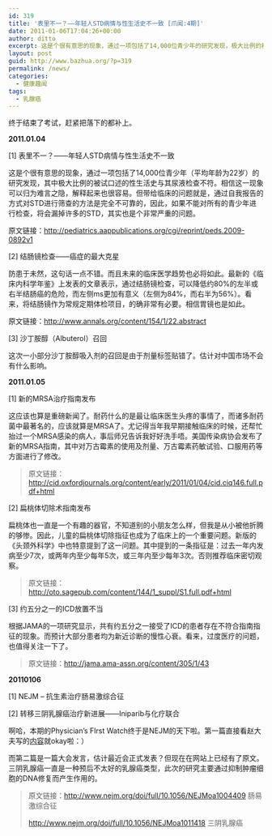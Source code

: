 ```yaml
---
id: 319
title: '表里不一？——年轻人STD病情与性生活史不一致 [爪闻:4期]'
date: 2011-01-06T17:04:26+00:00
author: ditto
excerpt: 这是个很有意思的现象，通过一项包括了14,000位青少年的研究发现，极大比例的被试口述的性生活史与其尿液检查不符。相信这一现象可以归为难言之隐，解释起来也很容易。但带给临床的问题就是，通过自我报告的方式对STD进行筛查的方法是完全不可靠的，因此，如果不能对所有的青少年进行检查，将会漏掉许多的STD，其实也是个非常严重的问题。
layout: post
guid: http://www.bazhua.org/?p=319
permalink: /news/
categories:
  - 健康趣闻
tags:
  - 乳腺癌
---
```

终于结束了考试，赶紧把落下的都补上。

**2011.01.04**

[1] 表里不一？——年轻人STD病情与性生活史不一致

这是个很有意思的现象，通过一项包括了14,000位青少年（平均年龄为22岁）的研究发现，其中极大比例的被试口述的性生活史与其尿液检查不符。相信这一现象可以归为难言之隐，解释起来也很容易。但带给临床的问题就是，通过自我报告的方式对STD进行筛查的方法是完全不可靠的，因此，如果不能对所有的青少年进行检查，将会漏掉许多的STD，其实也是个非常严重的问题。

原文链接：<http://pediatrics.aappublications.org/cgi/reprint/peds.2009-0892v1>

[2] 结肠镜检查——癌症的最大克星

防患于未然，这句话一点不错。而且未来的临床医学趋势也必将如此。最新的《临床内科学年鉴》上发表的文章表示，通过结肠镜检查，可以降低约80%的左半或右半结肠癌的危险，而左侧ms更加有意义（左侧为84%，而右半为56%）。看来，将结肠镜作为常规定期体检项目，的确非常有必要。相信胃镜也是如此。

原文链接：<http://www.annals.org/content/154/1/22.abstract>

[3] 沙丁胺醇（Albuterol）召回

这次一小部分沙丁胺醇吸入剂的召回是由于剂量标签贴错了。估计对中国市场不会有什么影响。

**2011.01.05**

[1] 新的MRSA治疗指南发布

这应该也算是重磅新闻了。耐药什么的是最让临床医生头疼的事情了，而诸多耐药菌中最著名的，应该就算是MRSA了。尤记得当年我早期接触临床的时候，还帮忙抬过一个MRSA感染的病人，事后师兄告诉我好好洗手唔。美国传染病协会发布了新的MRSA指南，其中对万古霉素的使用及剂量、万古霉素药敏试验、口服用药等方面进行了修改。

> 原文链接：<http://cid.oxfordjournals.org/content/early/2011/01/04/cid.ciq146.full.pdf+html>

[2] 扁桃体切除术指南发布

扁桃体也一直是一个有趣的器官，不知道别的小朋友怎么样，但我是从小被他折腾的够惨。因此，儿童的扁桃体切除指征也成为了临床上的一个重要问题。新版的《头颈外科学》中也特意提到了这一问题。其中提到的一条指征是：过去一年内发病至少7次，或两年内至少每年5次，或三年内至少每年3次。否则推荐临床密切观察。

> 原文链接：<http://oto.sagepub.com/content/144/1_suppl/S1.full.pdf+html>

[3] 约五分之一的ICD放置不当

根据JAMA的一项研究显示，共有约五分之一接受了ICD的患者存在不符合指南指征的现象。而预计大部分患者均为新近诊断的慢性心衰。看来，过度医疗的问题，也值得关注一下了。

> 原文链接：<http://jama.ama-assn.org/content/305/1/43>

**20110106**

[1] NEJM &#8211; 抗生素治疗肠易激综合征

[2] 转移三阴乳腺癌治疗新进展——Iniparib与化疗联合

啊哈，本期的Physician&#8217;s FIrst Watch终于是NEJM的天下啦。第一篇直接看赵大夫写的[内容](http://www.bazhua.org/archives/49)就okay啦：）

而第二篇是一篇大会发言，估计最近会正式发表？但现在在网站上已经有了原文。三阴乳腺癌一直是一种预后不太好的乳腺癌类型，此次的研究主要通过抑制肿瘤细胞的DNA修复而产生作用的。

> 原文链接：<http://www.nejm.org/doi/full/10.1056/NEJMoa1004409> 肠易激综合征
> 
> <http://www.nejm.org/doi/full/10.1056/NEJMoa1011418> 三阴乳腺癌
